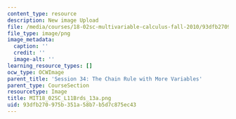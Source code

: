 ```yaml
---
content_type: resource
description: New image Upload
file: /media/courses/18-02sc-multivariable-calculus-fall-2010/93dfb270975b351a58b7b5d7c875ec43_MIT18_02SC_L11Brds_13a.png
file_type: image/png
image_metadata:
  caption: ''
  credit: ''
  image-alt: ''
learning_resource_types: []
ocw_type: OCWImage
parent_title: 'Session 34: The Chain Rule with More Variables'
parent_type: CourseSection
resourcetype: Image
title: MIT18_02SC_L11Brds_13a.png
uid: 93dfb270-975b-351a-58b7-b5d7c875ec43
---
```

